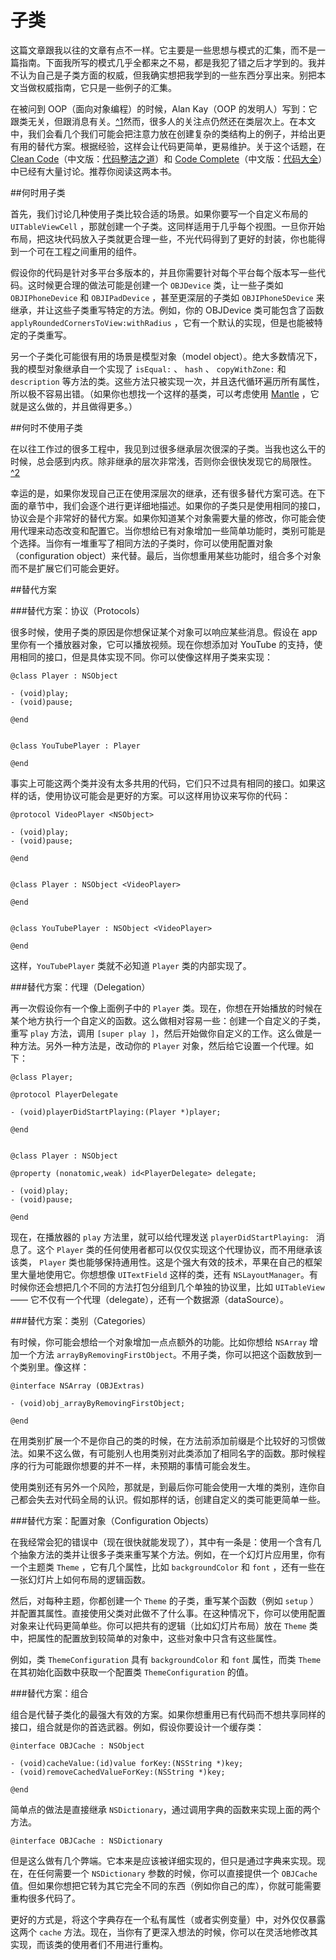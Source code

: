 # 子类

这篇文章跟我以往的文章有点不一样。它主要是一些思想与模式的汇集，而不是一篇指南。下面我所写的模式几乎全都来之不易，都是我犯了错之后才学到的。我并不认为自己是子类方面的权威，但我确实想把我学到的一些东西分享出来。别把本文当做权威指南，它只是一些例子的汇集。

在被问到 OOP（面向对象编程）的时候，Alan Kay（OOP 的发明人）写到：它跟类无关，但跟消息有关。[^1](http://c2.com/cgi/wiki?AlanKayOnMessaging)然而，很多人的关注点仍然还在类层次上。在本文中，我们会看几个我们可能会把注意力放在创建复杂的类结构上的例子，并给出更有用的替代方案。根据经验，这样会让代码更简单，更易维护。关于这个话题，在 [Clean Code](http://www.amazon.com/Clean-Code-Handbook-Software-Craftsmanship/dp/0132350882)（中文版：[代码整洁之道](http://www.amazon.cn/%E4%BB%A3%E7%A0%81%E6%95%B4%E6%B4%81%E4%B9%8B%E9%81%93-%E9%A9%AC%E4%B8%81/dp/B0031M9GHC/ref=pd_bxgy_b_img_y)）和 [Code Complete](http://www.amazon.com/Code-Complete-Practical-Handbook-Construction/dp/0735619670)（中文版：[代码大全](http://www.amazon.cn/%E4%BB%A3%E7%A0%81%E5%A4%A7%E5%85%A8-%E5%8F%B2%E8%92%82%E5%A4%AB%E2%80%A2%E8%BF%88%E5%85%8B%E5%BA%B7%E5%A5%88%E5%B0%94/dp/B0061XKRXA/ref=pd_bxgy_b_img_z)）中已经有大量讨论。推荐你阅读这两本书。

##何时用子类

首先，我们讨论几种使用子类比较合适的场景。如果你要写一个自定义布局的 `UITableViewCell` ，那就创建一个子类。这同样适用于几乎每个视图。一旦你开始布局，把这块代码放入子类就更合理一些，不光代码得到了更好的封装，你也能得到一个可在工程之间重用的组件。

假设你的代码是针对多平台多版本的，并且你需要针对每个平台每个版本写一些代码。这时候更合理的做法可能是创建一个 `OBJDevice` 类，让一些子类如 `OBJIPhoneDevice` 和 `OBJIPadDevice` ，甚至更深层的子类如 `OBJIPhone5Device` 来继承，并让这些子类重写特定的方法。例如，你的 OBJDevice 类可能包含了函数 `applyRoundedCornersToView:withRadius` ，它有一个默认的实现，但是也能被特定的子类重写。

另一个子类化可能很有用的场景是模型对象（model object）。绝大多数情况下，我的模型对象继承自一个实现了 `isEqual:` 、 `hash` 、 `copyWithZone:` 和 `description` 等方法的类。这些方法只被实现一次，并且迭代循环遍历所有属性，所以极不容易出错。（如果你也想找一个这样的基类，可以考虑使用 [Mantle](https://github.com/mantle/mantle) ，它就是这么做的，并且做得更多。）

##何时不使用子类

在以往工作过的很多工程中，我见到过很多继承层次很深的子类。当我也这么干的时候，总会感到内疚。除非继承的层次非常浅，否则你会很快发现它的局限性。[^2](http://c2.com/cgi/wiki?LimitsOfHierarchies)

幸运的是，如果你发现自己正在使用深层次的继承，还有很多替代方案可选。在下面的章节中，我们会逐个进行更详细地描述。如果你的子类只是使用相同的接口，协议会是个非常好的替代方案。如果你知道某个对象需要大量的修改，你可能会使用代理来动态改变和配置它。当你想给已有对象增加一些简单功能时，类别可能是个选择。当你有一堆重写了相同方法的子类时，你可以使用配置对象（configuration object）来代替。最后，当你想重用某些功能时，组合多个对象而不是扩展它们可能会更好。

##替代方案

###替代方案：协议（Protocols）

很多时候，使用子类的原因是你想保证某个对象可以响应某些消息。假设在 app 里你有一个播放器对象，它可以播放视频。现在你想添加对 YouTube 的支持，使用相同的接口，但是具体实现不同。你可以使像这样用子类来实现：

```
@class Player : NSObject

- (void)play;
- (void)pause;

@end


@class YouTubePlayer : Player

@end
```

事实上可能这两个类并没有太多共用的代码，它们只不过具有相同的接口。如果这样的话，使用协议可能会是更好的方案。可以这样用协议来写你的代码：

```
@protocol VideoPlayer <NSObject>

- (void)play;
- (void)pause;

@end


@class Player : NSObject <VideoPlayer>

@end


@class YouTubePlayer : NSObject <VideoPlayer>

@end
```

这样，`YouTubePlayer` 类就不必知道 `Player` 类的内部实现了。

###替代方案：代理（Delegation）

再一次假设你有一个像上面例子中的 `Player` 类。现在，你想在开始播放的时候在某个地方执行一个自定义的函数。这么做相对容易一些：创建一个自定义的子类，重写 `play` 方法，调用 `[super play ]`，然后开始做你自定义的工作。这么做是一种方法。另外一种方法是，改动你的 `Player` 对象，然后给它设置一个代理。如下：

```
@class Player;

@protocol PlayerDelegate

- (void)playerDidStartPlaying:(Player *)player;

@end


@class Player : NSObject

@property (nonatomic,weak) id<PlayerDelegate> delegate;

- (void)play;
- (void)pause;

@end
```

现在，在播放器的 `play` 方法里，就可以给代理发送 `playerDidStartPlaying: ` 消息了。这个 `Player` 类的任何使用者都可以仅仅实现这个代理协议，而不用继承该该类， `Player` 类也能够保持通用性。这是个强大有效的技术，苹果在自己的框架里大量地使用它。你想想像 `UITextField` 这样的类，还有 `NSLayoutManager`。有时候你还会想把几个不同的方法打包分组到几个单独的协议里，比如 `UITableView` —— 它不仅有一个代理（delegate），还有一个数据源（dataSource）。

###替代方案：类别（Categories）

有时候，你可能会想给一个对象增加一点点额外的功能。比如你想给 `NSArray` 增加一个方法 `arrayByRemovingFirstObject`。不用子类，你可以把这个函数放到一个类别里。像这样：

```
@interface NSArray (OBJExtras)

- (void)obj_arrayByRemovingFirstObject;

@end
```

在用类别扩展一个不是你自己的类的时候，在方法前添加前缀是个比较好的习惯做法。如果不这么做，有可能别人也用类别对此类添加了相同名字的函数。那时候程序的行为可能跟你想要的并不一样，未预期的事情可能会发生。

使用类别还有另外一个风险，那就是，到最后你可能会使用一大堆的类别，连你自己都会失去对代码全局的认识。假如那样的话，创建自定义的类可能更简单一些。

###替代方案：配置对象（Configuration Objects）

在我经常会犯的错误中（现在很快就能发现了），其中有一条是：使用一个含有几个抽象方法的类并让很多子类来重写某个方法。例如，在一个幻灯片应用里，你有一个主题类 `Theme` ，它有几个属性，比如 `backgroundColor` 和 `font` ，还有一些在一张幻灯片上如何布局的逻辑函数。

然后，对每种主题，你都创建一个 `Theme` 的子类，重写某个函数（例如 `setup` ）并配置其属性。直接使用父类对此做不了什么事。在这种情况下，你可以使用配置对象来让代码更简单些。你可以把共有的逻辑（比如幻灯片布局）放在 `Theme` 类中，把属性的配置放到较简单的对象中，这些对象中只含有这些属性。

例如，类 `ThemeConfiguration` 具有 `backgroundColor` 和 `font` 属性，而类 `Theme` 在其初始化函数中获取一个配置类 `ThemeConfiguration` 的值。

###替代方案：组合

组合是代替子类化的最强大有效的方案。如果你想重用已有代码而不想共享同样的接口，组合就是你的首选武器。例如，假设你要设计一个缓存类：

```
@interface OBJCache : NSObject

- (void)cacheValue:(id)value forKey:(NSString *)key;
- (void)removeCachedValueForKey:(NSString *)key;

@end
```

简单点的做法是直接继承 `NSDictionary`，通过调用字典的函数来实现上面的两个方法。

```
@interface OBJCache : NSDictionary
```

但是这么做有几个弊端。它本来是应该被详细实现的，但只是通过字典来实现。现在，在任何需要一个 `NSDictionary` 参数的时候，你可以直接提供一个 `OBJCache` 值。但如果你想把它转为其它完全不同的东西（例如你自己的库），你就可能需要重构很多代码了。

更好的方式是，将这个字典存在一个私有属性（或者实例变量）中，对外仅仅暴露这两个 `cache` 方法。现在，当你有了更深入想法的时候，你可以在灵活地修改其实现，而该类的使用者们不用进行重构。
